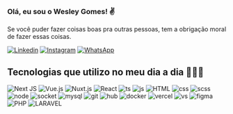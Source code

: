 ### Olá, eu sou o Wesley Gomes! ✌️
Se você puder fazer coisas boas pra outras pessoas, tem a obrigação moral de fazer essas coisas.

[![Linkedin](https://img.shields.io/badge/LinkedIn-0077B5?style=for-the-badge&logo=linkedin&logoColor=white)](https://www.linkedin.com/in/wesley-gomes-b2bb79205/)
[![Instagram](https://img.shields.io/badge/Instagram-E4405F?style=for-the-badge&logo=instagram&logoColor=white)](https://www.instagram.com/wesley.gomes.l/)
[![WhatsApp](https://img.shields.io/badge/WhatsApp-25D366?style=for-the-badge&logo=whatsapp&logoColor=white)](http://wa.me/5533988546600?text=Olá%20vim%20através%20do%20o%20seu%20Github.) 
<br>
## Tecnologias que utilizo no meu dia a dia 👨🏿‍💻
![Next JS](https://camo.githubusercontent.com/6a23980fc783b26a221d165b73343e7e277719811c312f49857cb327266c5eeb/68747470733a2f2f696d672e736869656c64732e696f2f62616467652f2d4e6578742e4a532d3333333333333f7374796c653d666c6174266c6f676f3d4e6578742e4a53)
![Vue.js](https://camo.githubusercontent.com/f538532d3f8ac2a4b6d4ab8f626752ff272d4c30905262d5b5a8407c4d411c06/68747470733a2f2f696d672e736869656c64732e696f2f62616467652f2d5675652e6a732d3333333333333f7374796c653d666c6174266c6f676f3d7675652e6a73) 
![Nuxt.js](https://camo.githubusercontent.com/4eef2570c274d934f426f5d9ed4407c8a841143ede050bc1fb663b787d61e306/68747470733a2f2f696d672e736869656c64732e696f2f62616467652f2d4e7578742e6a732d3333333333333f7374796c653d666c6174266c6f676f3d6e7578742e6a73)
![React](https://camo.githubusercontent.com/7c93bbc57eb6905b1ed71e40e206bfd9c36cbdcb400d2f9c5c4a3dbf9a188b42/68747470733a2f2f696d672e736869656c64732e696f2f62616467652f2d52656163742d3333333333333f7374796c653d666c6174266c6f676f3d7265616374)
![ts](https://camo.githubusercontent.com/195b69f9063169b3605c646da908a17893dabf6707975250fc13142453d62340/68747470733a2f2f696d672e736869656c64732e696f2f62616467652f2d547970655363726970742d3333333333333f7374796c653d666c6174266c6f676f3d74797065736372697074)
![js](https://camo.githubusercontent.com/849a6060207020da1289e5e796ab5313646ae5cac8a6bee756d8d55f59efa19f/68747470733a2f2f696d672e736869656c64732e696f2f62616467652f2d4a6176615363726970742d3333333333333f7374796c653d666c6174266c6f676f3d6a617661736372697074)
![HTML](https://camo.githubusercontent.com/272d0761cd3bbac5e3cf14bb34cb474af265057dfa7f5af61efeeb9980eda12c/68747470733a2f2f696d672e736869656c64732e696f2f62616467652f2d48544d4c352d3333333333333f7374796c653d666c6174266c6f676f3d48544d4c35) 
![css](https://camo.githubusercontent.com/ff6ac0e98627c059bc238e9880f8fcc42ac0223bd170146439ea4bdb9bb8b8df/68747470733a2f2f696d672e736869656c64732e696f2f62616467652f2d435353332d3333333333333f7374796c653d666c6174266c6f676f3d43535333266c6f676f436f6c6f723d313537324236)
![scss](https://camo.githubusercontent.com/b4921a1961c7f5af46fc4cf1f93e42f7b345007710ba4c110fe9188e1624273f/68747470733a2f2f696d672e736869656c64732e696f2f62616467652f2d534153532d3333333333333f7374796c653d666c6174266c6f676f3d53415353)
![node](https://camo.githubusercontent.com/ea7c725e084bfc4be0cb460c0bbc102c68db227b4b37e38434157c8e72bc9f77/68747470733a2f2f696d672e736869656c64732e696f2f62616467652f2d4e6f64652e4a532d3333333333333f7374796c653d666c6174266c6f676f3d4e6f64652e6a53)
![socket](https://camo.githubusercontent.com/c8a4579c8835416d88e75c2ffd131fc410d9decab7dff494116ea327f0d5a982/68747470733a2f2f696d672e736869656c64732e696f2f62616467652f2d536f636b65742e696f2d3333333333333f7374796c653d666c6174266c6f676f3d736f636b65742e696f)
![mysql](https://camo.githubusercontent.com/d00f4f9ff6e65f869a59d3f033b93a257f595da2981deb37b6c8dd3dacccc9a8/68747470733a2f2f696d672e736869656c64732e696f2f62616467652f2d4d7953514c2d3333333333333f7374796c653d666c6174266c6f676f3d4d7953514c)
![git](https://camo.githubusercontent.com/03ffb2569aad0ebb1f6cbf48a97bc02b46b3f93a6503e2f442f77877b0d91b5c/68747470733a2f2f696d672e736869656c64732e696f2f62616467652f2d4769742d3333333333333f7374796c653d666c6174266c6f676f3d676974)
![hub](https://camo.githubusercontent.com/abbb966b6e9da13ae88304c28c53ea42a6ff948f9be2753445f008b0ad7e8f6d/68747470733a2f2f696d672e736869656c64732e696f2f62616467652f2d4769744875622d3333333333333f7374796c653d666c6174266c6f676f3d676974687562)
![docker](https://camo.githubusercontent.com/10eafd2c5899d4af2290bb1f266aaf3438e610d2c567cabb90912ebab8b2f5fa/68747470733a2f2f696d672e736869656c64732e696f2f62616467652f2d446f636b65722d3333333333333f7374796c653d666c6174266c6f676f3d646f636b6572)
![vercel](https://camo.githubusercontent.com/c96cd467959cdda205f5cd37db42ed7c1c6da269da0ac3f2612322d12fab8e5a/68747470733a2f2f696d672e736869656c64732e696f2f62616467652f2d56657263656c2d3333333333333f7374796c653d666c6174266c6f676f3d76657263656c)
![vs](https://camo.githubusercontent.com/e0da8f5240a86498f16767244eabe51079fe8626f13c479a43b4b64ac2ffa05e/68747470733a2f2f696d672e736869656c64732e696f2f62616467652f2d56697375616c25323053747564696f253230436f64652d3333333333333f7374796c653d666c6174266c6f676f3d76697375616c2d73747564696f2d636f6465266c6f676f436f6c6f723d303037414343)
![figma](https://camo.githubusercontent.com/33ccaa5b644f28194a87de1326f5ab892af79633109aec1770918be5bf1d77ee/68747470733a2f2f696d672e736869656c64732e696f2f62616467652f2d4669676d612d3333333333333f7374796c653d666c6174266c6f676f3d6669676d61266c6f676f436f6c6f723d313537324236)
<br>
![PHP](https://img.shields.io/badge/PHP-777BB4?style=for-the-badge&logo=php&logoColor=white)
![LARAVEL](https://img.shields.io/badge/Laravel-FF2D20?style=for-the-badge&logo=laravel&logoColor=white)


